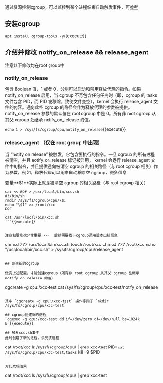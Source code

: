 通过资源控制cgroup，可以监控到某个进程结束自动触发事件，可[参考](https://access.redhat.com/documentation/zh-cn/red_hat_enterprise_linux/7/html/resource_management_guide/sec-common_tunable_parameters#ex-automatically_removing_empty_cgroups
)

## 安装cgroup
`apt install cgroup-tools -y`{{execute}}

## 介绍并修改 notify_on_release && release_agent

注意以下修改均在root group中

### notify_on_release
包含 Boolean 值，1 或者 0，分别可以启动和禁用释放代理的指令。如果 notify_on_release 启用，当 cgroup 不再包含任何任务时（即，cgroup 的 tasks 文件包含 PID，而 PID 被移除，致使文件变空），kernel 会执行 release_agent 文件的内容。通向此空 cgroup 的路径会作为释放代理的参数被提供。
notify_on_release 参数的默认值在 root cgroup 中是 0。所有非 root cgroup 从其父 cgroup 处继承 notify_on_release 的值。

`echo 1 > /sys/fs/cgroup/cpu/notify_on_release`{{execute}}

### release_agent （仅在 root group 中出现）
当 “notify on release” 被触发，它包含要执行的指令。一旦 cgroup 的所有进程被清空，并且 notify_on_release 标记被启用，
kernel 会运行 release_agent 文件中的指令，并且提供通向被清空 cgroup 的相关路径（与 root cgroup 相关）作为参数。例如，释放代理可以用来自动移除空 cgroup，更多信息

变量**$1**实际上就是被清空 cgroup 的相关路径（与 root cgroup 相关）
```
cat << EOF > /usr/local/bin/xcc.sh 
#!/bin/sh
rmdir /sys/fs/cgroup/cpu/\$1
echo "\$1" >> /root/xcc
EOF

cat /usr/local/bin/xcc.sh 
```{{execute}}


注意权限修改非常重要 ---  后续需要找下cgroup调用脚本出错信息

```
chmod 777 /usr/local/bin/xcc.sh
touch /root/xcc
chmod 777 /root/xcc
echo "/usr/local/bin/xcc.sh" > /sys/fs/cgroup/cpu/release_agent
```{{execute}}

## 创建新的cgroup

做完上述配置，才能创建cgroup（所有非 root cgroup 从其父 cgroup 处继承 notify_on_release 的值）

```
cgcreate -g cpu:/xcc-test
cat /sys/fs/cgroup/cpu/xcc-test/notify_on_release
```{{execute}}

其中 `cgcreate -g cpu:/xcc-test` 操作等同于 `mkdir /sys/fs/cgroup/cpu/xcc-test`

## cgroup创建新的进程
`cgexec -g cpu:/xcc-test dd if=/dev/zero of=/dev/null bs=1024k &`{{execute}}

## 触发xcc.sh事件
此时创建了新的进程，杀死该进程

``` 
cat /root/xcc
ls /sys/fs/cgroup/cpu/ | grep xcc-test
PID=`cat /sys/fs/cgroup/cpu/xcc-test/tasks`
kill -9 $PID
```{{execute}}

对比先后结果

``` 
cat /root/xcc
ls /sys/fs/cgroup/cpu/ | grep xcc-test
```{{execute}}
